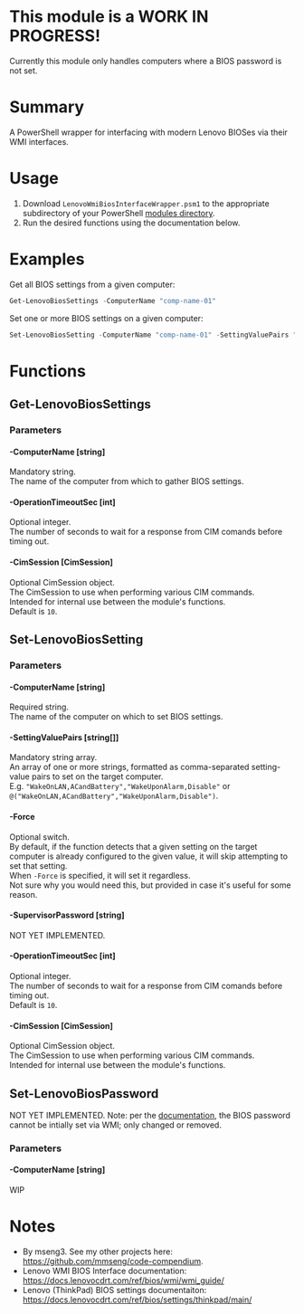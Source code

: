 # This module is a WORK IN PROGRESS!
Currently this module only handles computers where a BIOS password is not set.  

# Summary
A PowerShell wrapper for interfacing with modern Lenovo BIOSes via their WMI interfaces.  

# Usage
1. Download `LenovoWmiBiosInterfaceWrapper.psm1` to the appropriate subdirectory of your PowerShell [modules directory](https://github.com/engrit-illinois/how-to-install-a-custom-powershell-module).
2. Run the desired functions using the documentation below.


# Examples
Get all BIOS settings from a given computer:
```powershell
Get-LenovoBiosSettings -ComputerName "comp-name-01"
```

Set one or more BIOS settings on a given computer:
```powershell
Set-LenovoBiosSetting -ComputerName "comp-name-01" -SettingValuePairs "WakeOnLAN,ACandBattery","WakeUponAlarm,Disable"
```

# Functions

## Get-LenovoBiosSettings

### Parameters

#### -ComputerName [string]
Mandatory string.  
The name of the computer from which to gather BIOS settings.  

#### -OperationTimeoutSec [int]
Optional integer.  
The number of seconds to wait for a response from CIM comands before timing out.  

#### -CimSession [CimSession]
Optional CimSession object.  
The CimSession to use when performing various CIM commands.  
Intended for internal use between the module's functions.  
Default is `10`.  

## Set-LenovoBiosSetting

### Parameters

#### -ComputerName [string]
Required string.  
The name of the computer on which to set BIOS settings.  

#### -SettingValuePairs [string[]]
Mandatory string array.  
An array of one or more strings, formatted as comma-separated setting-value pairs to set on the target computer.  
E.g. `"WakeOnLAN,ACandBattery","WakeUponAlarm,Disable"` or `@("WakeOnLAN,ACandBattery","WakeUponAlarm,Disable")`.  

#### -Force
Optional switch.  
By default, if the function detects that a given setting on the target computer is already configured to the given value, it will skip attempting to set that setting.  
When `-Force` is specified, it will set it regardless.  
Not sure why you would need this, but provided in case it's useful for some reason.  

#### -SupervisorPassword [string]
NOT YET IMPLEMENTED.

#### -OperationTimeoutSec [int]
Optional integer.  
The number of seconds to wait for a response from CIM comands before timing out.  
Default is `10`.  

#### -CimSession [CimSession]
Optional CimSession object.  
The CimSession to use when performing various CIM commands.  
Intended for internal use between the module's functions.  

## Set-LenovoBiosPassword
NOT YET IMPLEMENTED.
Note: per the [documentation](), the BIOS password cannot be intially set via WMI; only changed or removed.  

### Parameters

#### -ComputerName [string]
WIP

# Notes
- By mseng3. See my other projects here: https://github.com/mmseng/code-compendium.
- Lenovo WMI BIOS Interface documentation: https://docs.lenovocdrt.com/ref/bios/wmi/wmi_guide/
- Lenovo (ThinkPad) BIOS settings documentaiton: https://docs.lenovocdrt.com/ref/bios/settings/thinkpad/main/